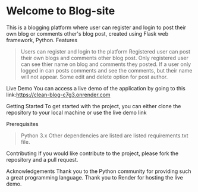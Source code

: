 # Welcome to Blog-site
This is a blogging platform where user can register and login to post their own blog or comments other's blog post, created using Flask web framework, Python.
Features
> Users can register and login to the platform
> Registered user can post their own blogs and comments other blog post.
> Only registered user can see thier name on blog and comments they posted.
> If a user only logged in can posts comments and see the comments, but their name will not appear.
> Some edit and delete option for post author.

Live Demo
You can access a live demo of the application by going to this link:https://clean-blog-c7g3.onrender.com

Getting Started
To get started with the project, you can either clone the repository to your local machine or use the live demo link

Prerequisites 
> Python 3.x
> Other dependencies are listed are listed requirements.txt file.

Contributing 
If you would like contribute to the project, please fork the repository and a pull request.

Acknowledgements
Thank you to the Python community for providing such a great programming language.
Thank you to Render for hosting the live demo.
